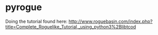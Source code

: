 # pyrogue

Doing the tutorial found here: http://www.roguebasin.com/index.php?title=Complete_Roguelike_Tutorial,_using_python3%2Blibtcod
